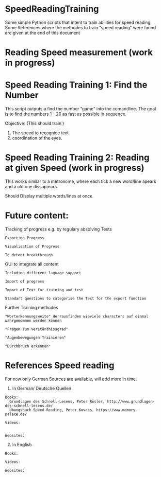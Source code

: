
# SpeedReadingTraining
  Some simple Python scripts that intent to train abilities for speed reading 
  Some References where the methodes to train "speed reading" were found are given at the end of this document

# Reading Speed measurement (work in progress)

# Speed Reading Training 1: Find the Number 
  This script outputs a find the number "game" into the comandline.
  The goal is to find the numbers 1 - 20 as fast as possible in sequence.

  Objective: (This should train:)
  1) The speed to recognice text.
  2) coordination of the eyes.
  

# Speed Reading Training 2: Reading at given Speed (work in progress)
  
  This works similar to a metronome, where each tick a new word/line apears and a old one dissaprears.
  
  Should Display multiple words/lines at once.
  
  
  
  
  
# Future content:
  
  Tracking of progress e.g. by regulary absolving Tests 
    
    Exporting Progress 
    
    Visualisation of Progress 
    
    To detect breakthrough
  
  
  GUI to integrate all content
    
    Including different laguage support 
    
    Import of progress 
    
    Import of Text for training and test 
    
    Standart questions to categorise the Text for the export function
  
  Further Training methodes
    
    "Worterkennungsweite" Herrausfinden wieviele characters auf einmal wahrgenommen werden können
    
    "Fragen zum Verständnissgrad"
    
    "Augenbewegungen Trainieren" 
    
    "Durchbruch erkennen"
    
  
  
  
# References Speed reading

For now only German Sources are available, will add more in time.

  1) In German/ Deutsche Quellen
    
    Books:
      Grundlagen des Schnell-Lesens, Peter Rösler, http://www.grundlagen-des-schnell-lesens.de/ 
      Übungsbuch Speed-Reading, Peter Kovacs, https://www.memory-palace.de/
    
    Videos:
      
      
    Websites:
      
  2) In English 
    
    Books:
    
    Videos:
    
    Websites:
    
